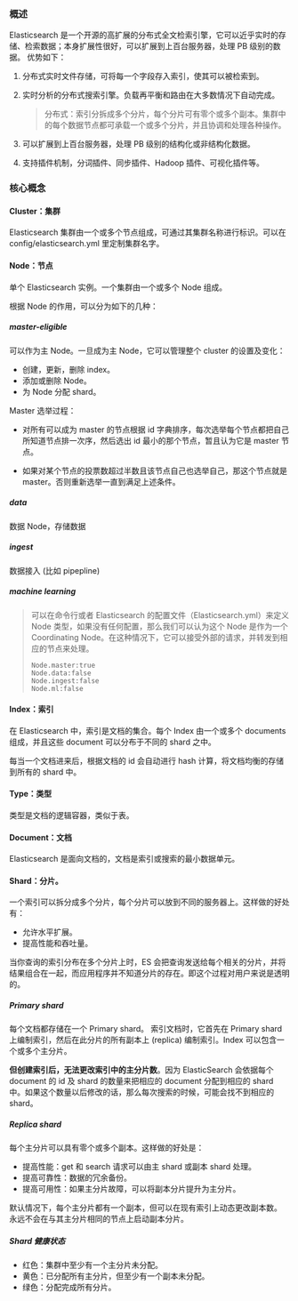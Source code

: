 ### 概述

Elasticsearch 是一个开源的高扩展的分布式全文检索引擎，它可以近乎实时的存储、检索数据；本身扩展性很好，可以扩展到上百台服务器，处理 PB 级别的数据。 优势如下：

1. 分布式实时文件存储，可将每一个字段存入索引，使其可以被检索到。

2. 实时分析的分布式搜索引擎。负载再平衡和路由在大多数情况下自动完成。

   > 分布式：索引分拆成多个分片，每个分片可有零个或多个副本。集群中的每个数据节点都可承载一个或多个分片，并且协调和处理各种操作。

3. 可以扩展到上百台服务器，处理 PB 级别的结构化或非结构化数据。

4. 支持插件机制，分词插件、同步插件、Hadoop 插件、可视化插件等。

### 核心概念

#### Cluster：集群

Elasticsearch 集群由一个或多个节点组成，可通过其集群名称进行标识。可以在 config/elasticsearch.yml 里定制集群名字。

#### Node：节点

单个 Elasticsearch 实例。一个集群由一个或多个 Node 组成。

根据 Node 的作用，可以分为如下的几种：

##### master-eligible

可以作为主 Node。一旦成为主 Node，它可以管理整个 cluster 的设置及变化：

* 创建，更新，删除 index。
* 添加或删除 Node。
* 为 Node 分配 shard。

Master 选举过程：

* 对所有可以成为 master 的节点根据 id 字典排序，每次选举每个节点都把自己所知道节点排一次序，然后选出 id 最小的那个节点，暂且认为它是 master 节点。

* 如果对某个节点的投票数超过半数且该节点自己也选举自己，那这个节点就是 master。否则重新选举一直到满足上述条件。

##### data

数据 Node，存储数据

##### ingest

数据接入 (比如 pipepline)

##### machine learning

> 可以在命令行或者 Elasticsearch 的配置文件（Elasticsearch.yml）来定义 Node 类型，如果没有任何配置，那么我们可以认为这个 Node 是作为一个 Coordinating Node。在这种情况下，它可以接受外部的请求，并转发到相应的节点来处理。
>
> ```shell
> Node.master:true
> Node.data:false
> Node.ingest:false
> Node.ml:false
> ```

#### Index：索引

在 Elasticsearch 中，索引是文档的集合。每个 Index 由一个或多个 documents 组成，并且这些 document 可以分布于不同的 shard 之中。

每当一个文档进来后，根据文档的 id 会自动进行 hash 计算，将文档均衡的存储到所有的 shard 中。

#### Type：类型

类型是文档的逻辑容器，类似于表。

#### Document：文档

Elasticsearch 是面向文档的，文档是索引或搜索的最小数据单元。

#### Shard：分片。

一个索引可以拆分成多个分片，每个分片可以放到不同的服务器上。这样做的好处有：

* 允许水平扩展。
* 提高性能和吞吐量。

当你查询的索引分布在多个分片上时，ES 会把查询发送给每个相关的分片，并将结果组合在一起，而应用程序并不知道分片的存在。即这个过程对用户来说是透明的。

##### Primary shard

每个文档都存储在一个 Primary shard。 索引文档时，它首先在 Primary shard 上编制索引，然后在此分片的所有副本上 (replica) 编制索引。Index 可以包含一个或多个主分片。

**但创建索引后，无法更改索引中的主分片数**。因为 ElasticSearch 会依据每个 document 的 id 及 shard 的数量来把相应的 document 分配到相应的 shard 中。如果这个数量以后修改的话，那么每次搜索的时候，可能会找不到相应的 shard。

##### Replica shard

每个主分片可以具有零个或多个副本。这样做的好处是：

* 提高性能：get 和 search 请求可以由主 shard 或副本 shard 处理。
* 提高可靠性：数据的冗余备份。
* 提高可用性：如果主分片故障，可以将副本分片提升为主分片。

默认情况下，每个主分片都有一个副本，但可以在现有索引上动态更改副本数。 永远不会在与其主分片相同的节点上启动副本分片。

##### Shard 健康状态

* 红色：集群中至少有一个主分片未分配。
* 黄色：已分配所有主分片，但至少有一个副本未分配。
* 绿色：分配完成所有分片。
